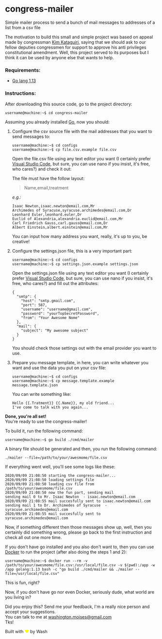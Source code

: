 # congress-mailer
Simple mailer process to send a bunch of mail messages to addresses of a list from a csv file 

The motivation to build this small and simple project was based on appeal made by congressman [Kim Kataguiri](https://www.instagram.com/kimkataguiri), saying that we should ask to our fellow deputies congressmen for support to approve his anti privileges constitutional amendment. Well, this project served to its purposes but I think it can be used by anyone else that wants to help.

### Requirements:
* [Go lang 1.13](https://golang.org/doc/go1.13)

### Instructions:
After downloading this source code, go to the project directory:
```
username@machine:~$ cd congress-mailer
```

Assuming you already installed [Go](https://golang.org/), now you should:

1. Configure the csv source file with the mail addresses that you want to send messages to:
     ```
     username@machine:~$ cd configs
     username@machine:~$ cp file.csv.example file.csv
     ```
   Open the file.csv file using any text editor you want (I certainly prefer [Visual Studio Code](https://code.visualstudio.com/download), but sure, you can use nano if you insist, it's free, who cares?) and check it out:    
   
   The file must have the follow layout:

    > Name,email,treatment

    *e.g.:*
    ```
    Isaac Newton,isaac.newton@email.com,Mr
    Archimedes of Syracuse,syracuse.archimedes@email.com,Dr
    Leonhard Euler,leonhard.euler,Dr
    Euclid of Alexandria,alexandria.euclid@email.com,Mr
    Carl Friedrich Gauss,carl.gauss@email.com,Dr
    Albert Einstein,albert.einstein@email.com,Mr
    ```
    
    You can input how many address you want, really, it's up to you, be creative!

2. Configure the settings.json file, this is a very important part:
    ```
    username@machine:~$ cd configs
    username@machine:~$ cp settings.json.example settings.json
    ```
    Open the settings.json file using any text editor you want (I certainly prefer [Visual Studio Code](https://code.visualstudio.com/download), but sure, you can use nano if you insist, it's free, who cares?) and fill out the attributes:
    ```
    {
      "smtp": {
        "host": "smtp.gmail.com",
        "port": 587,
        "username": "username@gmail.com",
        "password": "yourTopSecretPassword",
        "from": "Your Awesome Nome"
      },
      "mail": {
        "subject": "My awesome subject"
      }
    }
    ```
    
    You should check those settings out with the email provider you want to use.

3. Prepare you message template, in here, you can write whatever you want and use the data you put on your csv file:
    ```
    username@machine:~$ cd configs
    username@machine:~$ cp message.template.example message.template.json
    ``` 

    You can write something like:
    
    ```
    Hello {{.Tratment}} {{.Name}}, my old friend...
    I've come to talk with you again...
    ```

**Done, you're all set!**  
You're ready to use the congress-mailer!

To build it, run the following command:
```
username@machine:~$ go build ./cmd/mailer
```

A binary file should be generated and then, you run the following command:
```
./mailer --file=/path/to/your/awesmome/file.csv
```

If everything went well, you'll see some logs like these:
```
2020/09/09 21:08:50 starting the congress-mailer...
2020/09/09 21:08:50 loading settings file
2020/09/09 21:08:50 loading csv file from /path/to/your/awesmome/file.csv
2020/09/09 21:08:50 now the fun part, sending mail
sending mail 0 to Mr. Isaac Newton  - isaac.newton@email.com
2020/09/09 21:08:55 mail succesfully sent to isaac.newton@email.com
sending mail 1 to Dr. Archimedes of Syracuse  - syracuse.archimedes@email.com
2020/09/09 21:08:55 mail succesfully sent to syracuse.archimedes@email.com
```

Now, if something different then those messages show up, well, then you certainly did something wrong, please go back to the first instruction and check all out one more time.

If you don't have go installed and you also don't want to, then you can use [Docker](https://docs.docker.com/get-docker/) to run the project (after also doing the steps 1 and 2):
``` 
username@machine:~$ docker run --rm -v /path/to/your/awesmome/file.csv:/usr/local/file.csv -v $(pwd):/app -w /app golang:1.13 bash -c "go build ./cmd/mailer && ./mailer --file=/usr/local/file.csv" 
```

This is fun, right?

Now, if you don't have go nor even Docker, seriously dude, what world are you living in?

Did you enjoy this? Send me your feedback, I'm a really nice person and accept your suggestions.  
You can talk to me at washington.moises@gmail.com  
Tks! 

Built with <span style="color:transparent; text-shadow: 0 0 0 yellow;">♥</span> by Wash